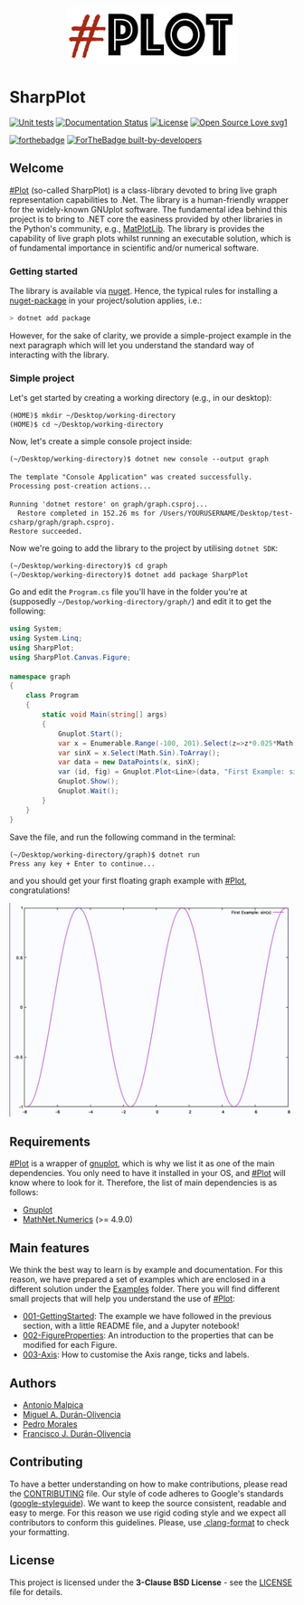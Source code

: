 <p align="center">
  <a href="https://github.com/Qnubo-Tech/"><img src="Docs/logo-pre.png" alt='SharpPlot' height="100" width="300"></a>
</p>

# SharpPlot

[![Unit tests](https://github.com/Qnubo-Tech/SharpPlot/workflows/UnitTests/badge.svg)](https://github.com/Qnubo-Tech/SharpPlot/actions?query=workflow%3AUnitTests)
[![Documentation Status](https://readthedocs.org/projects/ansicolortags/badge/?version=latest)](https://github.com/Qnubo-Tech/SharpPlot/blob/master/README.md)
[![License](https://img.shields.io/badge/License-BSD%203--Clause-blue.svg)](https://opensource.org/licenses/BSD-3-Clause)
[![Open Source Love svg1](https://badges.frapsoft.com/os/v1/open-source.svg?v=103)](https://github.com/Qnubo-Tech/SharpPlot/blob/master/LICENSE.md)

[![forthebadge](https://forthebadge.com/images/badges/made-with-c-sharp.svg)]()
[![ForTheBadge built-by-developers](http://ForTheBadge.com/images/badges/built-by-developers.svg)](https://github.com/Qnubo-Tech)

## Welcome

[\#Plot]() (so-called SharpPlot) is a class-library devoted to bring live graph representation capabilities to .Net. The library is a human-friendly wrapper for the widely-known GNUplot software. The fundamental idea behind this project is to bring to .NET core the easiness provided by other libraries in the Python's community, e.g., [MatPlotLib](https://matplotlib.org/). The library is provides the capability of live graph plots whilst running an executable solution, which is of fundamental importance in scientific and/or numerical software.

### Getting started

The library is available via [nuget](https://www.nuget.org/packages/SharpPlot/). Hence, the typical rules for installing a [nuget-package](https://docs.microsoft.com/en-us/nuget/consume-packages/install-use-packages-dotnet-cli) in your project/solution applies, i.e.:

```sh
> dotnet add package
```

However, for the sake of clarity, we provide a simple-project example in the next paragraph which will let you understand the standard way of interacting with the library.

### Simple project

Let's get started by creating a working directory (e.g., in our desktop):

```shell
(HOME)$ mkdir ~/Desktop/working-directory
(HOME)$ cd ~/Desktop/working-directory 
```

Now, let's create a simple console project inside:

```shell
(~/Desktop/working-directory)$ dotnet new console --output graph

The template "Console Application" was created successfully.
Processing post-creation actions...

Running 'dotnet restore' on graph/graph.csproj...
  Restore completed in 152.26 ms for /Users/YOURUSERNAME/Desktop/test-csharp/graph/graph.csproj.
Restore succeeded.
```

Now we're going to add the library to the project by utilising `dotnet SDK`:

```shell
(~/Desktop/working-directory)$ cd graph
(~/Desktop/working-directory)$ dotnet add package SharpPlot
```

Go and edit the `Program.cs` file you'll have in the folder you're at (supposedly `~/Destop/working-directory/graph/`) and edit it to get the following:

```c#
using System;
using System.Linq;
using SharpPlot;
using SharpPlot.Canvas.Figure;

namespace graph
{
    class Program
    {
        static void Main(string[] args)
        {
            Gnuplot.Start();
            var x = Enumerable.Range(-100, 201).Select(z=>z*0.025*Math.PI).ToArray();
            var sinX = x.Select(Math.Sin).ToArray();
            var data = new DataPoints(x, sinX);
            var (id, fig) = Gnuplot.Plot<Line>(data, "First Example: sin(x)");
            Gnuplot.Show();
            Gnuplot.Wait();
        }
    }
}
```

Save the file, and run the following command in the terminal:

```shell
(~/Desktop/working-directory/graph)$ dotnet run
Press any key + Enter to continue...
```

and you should get your first floating graph example with [#Plot](), congratulations!

<img src="Examples/001-GettingStarted/Figures/simple-project.png" alt="simple-project" style="zoom:50%;" />

## Requirements

[#Plot]() is a wrapper of [gnuplot](http://www.gnuplot.info/), which is why we list it as one of the main dependencies. You only need to have it installed in your OS, and [#Plot]() will know where to look for it. Therefore, the list of main dependencies is as follows:

* [Gnuplot](http://www.gnuplot.info/)
* [MathNet.Numerics](https://www.nuget.org/packages/MathNet.Numerics/) (>= 4.9.0)

## Main features

We think the best way to learn is by example and documentation. For this reason, we have prepared a set of examples which are enclosed in a different solution under the [Examples](Examples) folder. There you will find different small projects that will help you understand the use of [#Plot]():

* [001-GettingStarted](Examples/001-GettingStarted): The example we have followed in the previous section, with a little README file, and a Jupyter notebook!
* [002-FigureProperties](Examples/002-FigureProperties): An introduction to the properties that can be modified for each Figure.
* [003-Axis](Examples/003-Axis): How to customise the Axis range, ticks and labels.

## Authors

* [Antonio Malpica](https://github.com/NonoMalpi)
* [Miguel A. Durán-Olivencia](https://github.com/migduroli)
* [Pedro Morales](https://github.com/partmor)
* [Francisco J. Durán-Olivencia](https://github.com/fjduranolivencia/)

## Contributing

To have a better understanding on how to make contributions, please read the [CONTRIBUTING](CONTRIBUTING.md) file. Our style of code adheres to Google's standards ([google-styleguide](https://google.github.io/styleguide/csharp-style.html)). We want to keep the source consistent, readable and easy to merge. For this reason we use rigid coding style and we expect all contributors to conform this guidelines. Please, use [.clang-format](.clang-format) to check your formatting. 

## License

This project is licensed under the **3-Clause BSD License** - see the [LICENSE](LICENSE.md) file for details.
